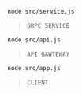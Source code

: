 ```sh
node src/service.js
```

> `GRPC SERVICE`

```sh
node src/api.js
```

> `API GAWTEWAY`

```sh
node src/app.js
```

> `CLIENT`
